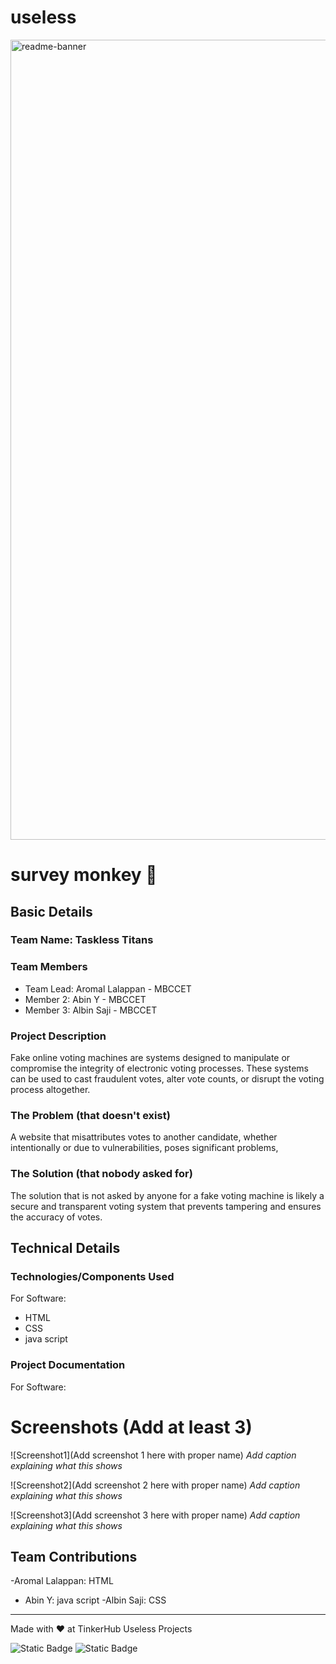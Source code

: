 # useless
<img width="1280" alt="readme-banner" src="https://github.com/user-attachments/assets/35332e92-44cb-425b-9dff-27bcf1023c6c">

# survey monkey 🎯


## Basic Details
### Team Name: Taskless Titans


### Team Members
- Team Lead: Aromal Lalappan - MBCCET
- Member 2: Abin Y - MBCCET
- Member 3: Albin Saji - MBCCET

### Project Description
Fake online voting machines are systems designed to manipulate or compromise the integrity of electronic voting processes. These systems can be used to cast fraudulent votes, alter vote counts, or disrupt the voting process altogether.

### The Problem (that doesn't exist)
A website that misattributes votes to another candidate, whether intentionally or due to vulnerabilities, poses significant problems, 

### The Solution (that nobody asked for)
The solution that is not asked by anyone for a fake voting machine is likely a secure and transparent voting system that prevents tampering and ensures the accuracy of votes. 

## Technical Details
### Technologies/Components Used
For Software:
- HTML
- CSS
- java script




### Project Documentation
For Software:

# Screenshots (Add at least 3)
![Screenshot1](Add screenshot 1 here with proper name)
*Add caption explaining what this shows*

![Screenshot2](Add screenshot 2 here with proper name)
*Add caption explaining what this shows*

![Screenshot3](Add screenshot 3 here with proper name)
*Add caption explaining what this shows*




## Team Contributions
-Aromal Lalappan: HTML
- Abin Y: java script
-Albin Saji: CSS

---
Made with ❤️ at TinkerHub Useless Projects 

![Static Badge](https://img.shields.io/badge/TinkerHub-24?color=%23000000&link=https%3A%2F%2Fwww.tinkerhub.org%2F)
![Static Badge](https://img.shields.io/badge/UselessProject--24-24?link=https%3A%2F%2Fwww.tinkerhub.org%2Fevents%2FQ2Q1TQKX6Q%2FUseless%2520Projects)



